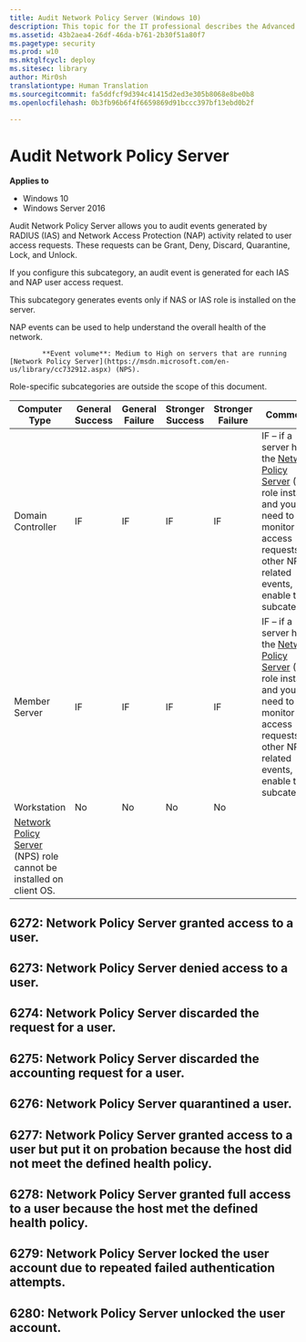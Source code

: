 ```yaml
---
title: Audit Network Policy Server (Windows 10)
description: This topic for the IT professional describes the Advanced Security Audit policy setting, Audit Network Policy Server, which determines whether the operating system generates audit events for RADIUS (IAS) and Network Access Protection (NAP) activity on user access requests (Grant, Deny, Discard, Quarantine, Lock, and Unlock).
ms.assetid: 43b2aea4-26df-46da-b761-2b30f51a80f7
ms.pagetype: security
ms.prod: w10
ms.mktglfcycl: deploy
ms.sitesec: library
author: Mir0sh
translationtype: Human Translation
ms.sourcegitcommit: fa5ddfcf9d394c41415d2ed3e305b8068e8be0b8
ms.openlocfilehash: 0b3fb96b6f4f6659869d91bccc397bf13ebd0b2f

---
```


# Audit Network Policy Server

**Applies to**
-   Windows 10
-   Windows Server 2016


Audit Network Policy Server allows you to audit events generated by RADIUS (IAS) and Network Access Protection (NAP) activity related to user access requests. These requests can be Grant, Deny, Discard, Quarantine, Lock, and Unlock.

If you configure this subcategory, an audit event is generated for each IAS and NAP user access request.

This subcategory generates events only if NAS or IAS role is installed on the server.

NAP events can be used to help understand the overall health of the network.


            **Event volume**: Medium to High on servers that are running [Network Policy Server](https://msdn.microsoft.com/en-us/library/cc732912.aspx) (NPS).

Role-specific subcategories are outside the scope of this document.

| Computer Type     | General Success | General Failure | Stronger Success | Stronger Failure | Comments                                                                                                                                                                                                                     |
|-------------------|-----------------|-----------------|------------------|------------------|------------------------------------------------------------------------------------------------------------------------------------------------------------------------------------------------------------------------------|
| Domain Controller | IF              | IF              | IF               | IF               | IF – if a server has the [Network Policy Server](https://msdn.microsoft.com/en-us/library/cc732912.aspx) (NPS) role installed and you need to monitor access requests and other NPS-related events, enable this subcategory. |
| Member Server     | IF              | IF              | IF               | IF               | IF – if a server has the [Network Policy Server](https://msdn.microsoft.com/en-us/library/cc732912.aspx) (NPS) role installed and you need to monitor access requests and other NPS-related events, enable this subcategory. |
| Workstation       | No              | No              | No               | No               | 
            [Network Policy Server](https://msdn.microsoft.com/en-us/library/cc732912.aspx) (NPS) role cannot be installed on client OS.                                                                                                 |

## 6272: Network Policy Server granted access to a user.

## 6273: Network Policy Server denied access to a user.

## 6274: Network Policy Server discarded the request for a user.

## 6275: Network Policy Server discarded the accounting request for a user.

## 6276: Network Policy Server quarantined a user.

## 6277: Network Policy Server granted access to a user but put it on probation because the host did not meet the defined health policy.

## 6278: Network Policy Server granted full access to a user because the host met the defined health policy.

## 6279: Network Policy Server locked the user account due to repeated failed authentication attempts.

## 6280: Network Policy Server unlocked the user account.




<!--HONumber=Jun16_HO4-->


